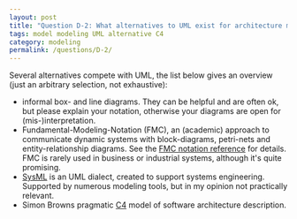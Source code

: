 ```yaml
---
layout: post
title: "Question D-2: What alternatives to UML exist for architecture models?"
tags: model modeling UML alternative C4
category: modeling
permalink: /questions/D-2/
---
```


Several alternatives compete with UML, the list below gives an overview
(just an arbitrary selection, not exhaustive):

* informal box- and line diagrams. They can be helpful and are often ok, but
please explain your notation, otherwise your diagrams are open for
(mis-)interpretation.
* Fundamental-Modeling-Notation (FMC), an (academic) approach to communicate
dynamic systems with block-diagrams, petri-nets and entity-relationship diagrams.
See the [FMC notation reference](http://www.fmc-modeling.org/notation_reference)
for details. FMC is rarely used in business or industrial systems, although
it's quite promising.
* [SysML](http://sysml.org/) is an UML dialect, created to support systems engineering.
Supported by numerous modeling tools, but in my opinion not practically relevant.
* Simon Browns pragmatic [C4](http://static.codingthearchitecture.com/c4.pdf) model of
software architecture description.
